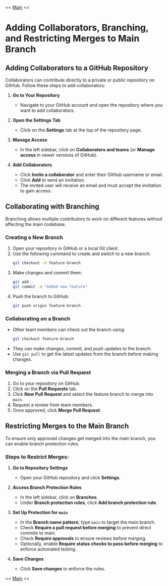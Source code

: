 << [Main](./README.md)  <<

# Adding Collaborators, Branching, and Restricting Merges to Main Branch

## Adding Collaborators to a GitHub Repository
Collaborators can contribute directly to a private or public repository on GitHub. Follow these steps to add collaborators:

1. **Go to Your Repository**
   - Navigate to your GitHub account and open the repository where you want to add collaborators.

2. **Open the Settings Tab**
   - Click on the **Settings** tab at the top of the repository page.

3. **Manage Access**
   - In the left sidebar, click on **Collaborators and teams** (or **Manage access** in newer versions of GitHub).
   
4. **Add Collaborators**
   - Click **Invite a collaborator** and enter their GitHub username or email.
   - Click **Add** to send an invitation.
   - The invited user will receive an email and must accept the invitation to gain access.

## Collaborating with Branching
Branching allows multiple contributors to work on different features without affecting the main codebase.

### Creating a New Branch
1. Open your repository in GitHub or a local Git client.
2. Use the following command to create and switch to a new branch:
   ```sh
   git checkout -b feature-branch
   ```
3. Make changes and commit them:
   ```sh
   git add .
   git commit -m "Added new feature"
   ```
4. Push the branch to GitHub:
   ```sh
   git push origin feature-branch
   ```

### Collaborating on a Branch
- Other team members can check out the branch using:
  ```sh
  git checkout feature-branch
  ```
- They can make changes, commit, and push updates to the branch.
- Use `git pull` to get the latest updates from the branch before making changes.

### Merging a Branch via Pull Request
1. Go to your repository on GitHub.
2. Click on the **Pull Requests** tab.
3. Click **New Pull Request** and select the feature branch to merge into `main`.
4. Request a review from team members.
5. Once approved, click **Merge Pull Request**.

## Restricting Merges to the Main Branch
To ensure only approved changes get merged into the main branch, you can enable branch protection rules.

### Steps to Restrict Merges:
1. **Go to Repository Settings**
   - Open your GitHub repository and click **Settings**.
   
2. **Access Branch Protection Rules**
   - In the left sidebar, click on **Branches**.
   - Under **Branch protection rules**, click **Add branch protection rule**.
   
3. **Set Up Protection for `main`**
   - In the **Branch name pattern**, type `main` to target the main branch.
   - Check **Require a pull request before merging** to prevent direct commits to main.
   - Check **Require approvals** to ensure reviews before merging.
   - Optionally, enable **Require status checks to pass before merging** to enforce automated testing.
   
4. **Save Changes**
   - Click **Save changes** to enforce the rules.

<< [Main](./README.md)  <<